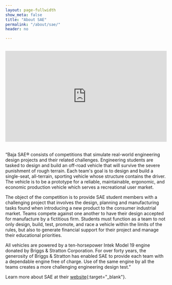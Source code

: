 ```yaml
---
layout: page-fullwidth
show_meta: false
title: "About SAE"
permalink: "/about/sae/"
header: no

---
```


<br>
<div class="container" style="position: relative; width: 100%; height: 0; padding-bottom: 56.25%;">
<iframe src="https://www.youtube.com/embed/ytP0VkVZgEc" frameborder="0" allowfullscreen style=" position: absolute; top: 0; left: 0; width: 100%; height: 100%;"></iframe>
</div>
<br>

“Baja SAE® consists of competitions that simulate real-world engineering design projects and their related challenges. Engineering students are tasked to design and build an off-road vehicle that will survive the severe punishment of rough terrain. Each team's goal is to design and build a single-seat, all-terrain, sporting vehicle whose structure contains the driver. The vehicle is to be a prototype for a reliable, maintainable, ergonomic, and economic production vehicle which serves a recreational user market.

The object of the competition is to provide SAE student members with a challenging project that involves the design, planning and manufacturing tasks found when introducing a new product to the consumer industrial market. Teams compete against one another to have their design accepted for manufacture by a fictitious firm. Students must function as a team to not only design, build, test, promote, and race a vehicle within the limits of the rules, but also to generate financial support for their project and manage their educational priorities.

All vehicles are powered by a ten-horsepower Intek Model 19 engine donated by Briggs & Stratton Corporation. For over forty years, the generosity of Briggs & Stratton has enabled SAE to provide each team with a dependable engine free of charge. Use of the same engine by all the teams creates a more challenging engineering design test.”

Learn more about SAE at their [website](http://students.sae.org/cds/bajasae/about/){:target="_blank"}.
